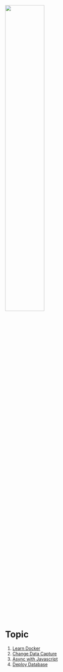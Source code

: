 <img src="https://github.com/rajeesing/learn/assets/7796293/43e3f137-e722-457a-b750-eef942c5af23" width="50%"/>



# Topic
1. [Learn Docker](/docker.md)
2. [Change Data Capture](/cdc.md)
3. [Async with Javascript](/javascript.md)
4. [Deploy Database](/DatabaseDeployment.md)
